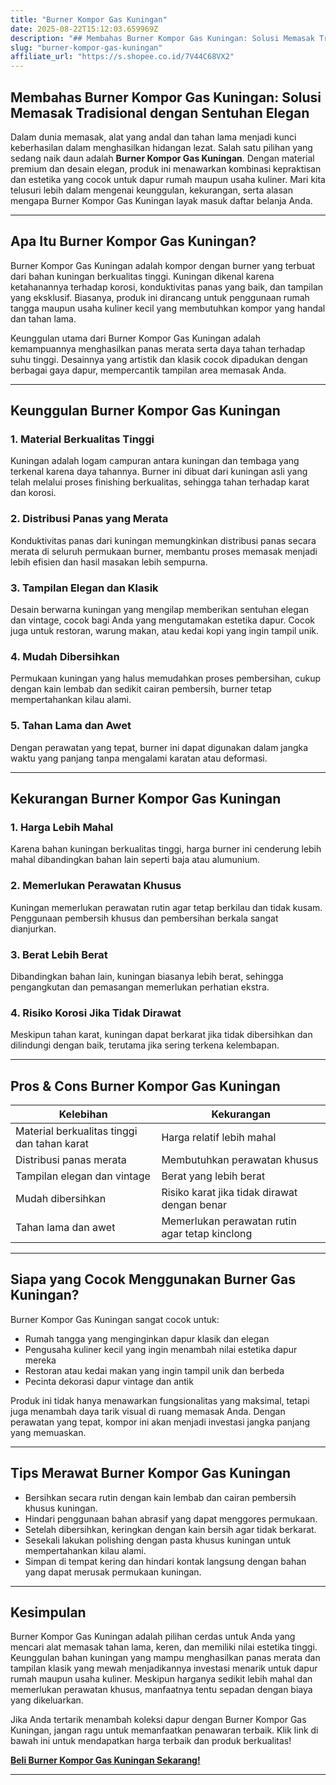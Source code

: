 ```yaml
---
title: "Burner Kompor Gas Kuningan"
date: 2025-08-22T15:12:03.659969Z
description: "## Membahas Burner Kompor Gas Kuningan: Solusi Memasak Tradisional dengan Sentuhan Elegan..."
slug: "burner-kompor-gas-kuningan"
affiliate_url: "https://s.shopee.co.id/7V44C68VX2"
---
```

## Membahas Burner Kompor Gas Kuningan: Solusi Memasak Tradisional dengan Sentuhan Elegan

Dalam dunia memasak, alat yang andal dan tahan lama menjadi kunci keberhasilan dalam menghasilkan hidangan lezat. Salah satu pilihan yang sedang naik daun adalah **Burner Kompor Gas Kuningan**. Dengan material premium dan desain elegan, produk ini menawarkan kombinasi kepraktisan dan estetika yang cocok untuk dapur rumah maupun usaha kuliner. Mari kita telusuri lebih dalam mengenai keunggulan, kekurangan, serta alasan mengapa Burner Kompor Gas Kuningan layak masuk daftar belanja Anda.

---

## Apa Itu Burner Kompor Gas Kuningan?

Burner Kompor Gas Kuningan adalah kompor dengan burner yang terbuat dari bahan kuningan berkualitas tinggi. Kuningan dikenal karena ketahanannya terhadap korosi, konduktivitas panas yang baik, dan tampilan yang eksklusif. Biasanya, produk ini dirancang untuk penggunaan rumah tangga maupun usaha kuliner kecil yang membutuhkan kompor yang handal dan tahan lama.

Keunggulan utama dari Burner Kompor Gas Kuningan adalah kemampuannya menghasilkan panas merata serta daya tahan terhadap suhu tinggi. Desainnya yang artistik dan klasik cocok dipadukan dengan berbagai gaya dapur, mempercantik tampilan area memasak Anda.

---

## Keunggulan Burner Kompor Gas Kuningan

### 1. Material Berkualitas Tinggi

Kuningan adalah logam campuran antara kuningan dan tembaga yang terkenal karena daya tahannya. Burner ini dibuat dari kuningan asli yang telah melalui proses finishing berkualitas, sehingga tahan terhadap karat dan korosi.

### 2. Distribusi Panas yang Merata

Konduktivitas panas dari kuningan memungkinkan distribusi panas secara merata di seluruh permukaan burner, membantu proses memasak menjadi lebih efisien dan hasil masakan lebih sempurna.

### 3. Tampilan Elegan dan Klasik

Desain berwarna kuningan yang mengilap memberikan sentuhan elegan dan vintage, cocok bagi Anda yang mengutamakan estetika dapur. Cocok juga untuk restoran, warung makan, atau kedai kopi yang ingin tampil unik.

### 4. Mudah Dibersihkan

Permukaan kuningan yang halus memudahkan proses pembersihan, cukup dengan kain lembab dan sedikit cairan pembersih, burner tetap mempertahankan kilau alami.

### 5. Tahan Lama dan Awet

Dengan perawatan yang tepat, burner ini dapat digunakan dalam jangka waktu yang panjang tanpa mengalami karatan atau deformasi.

---

## Kekurangan Burner Kompor Gas Kuningan

### 1. Harga Lebih Mahal

Karena bahan kuningan berkualitas tinggi, harga burner ini cenderung lebih mahal dibandingkan bahan lain seperti baja atau alumunium.

### 2. Memerlukan Perawatan Khusus

Kuningan memerlukan perawatan rutin agar tetap berkilau dan tidak kusam. Penggunaan pembersih khusus dan pembersihan berkala sangat dianjurkan.

### 3. Berat Lebih Berat

Dibandingkan bahan lain, kuningan biasanya lebih berat, sehingga pengangkutan dan pemasangan memerlukan perhatian ekstra.

### 4. Risiko Korosi Jika Tidak Dirawat

Meskipun tahan karat, kuningan dapat berkarat jika tidak dibersihkan dan dilindungi dengan baik, terutama jika sering terkena kelembapan.

---

## Pros & Cons Burner Kompor Gas Kuningan

| Kelebihan | Kekurangan |
|------------|--------------|
| Material berkualitas tinggi dan tahan karat | Harga relatif lebih mahal |
| Distribusi panas merata | Membutuhkan perawatan khusus |
| Tampilan elegan dan vintage | Berat yang lebih berat |
| Mudah dibersihkan | Risiko karat jika tidak dirawat dengan benar |
| Tahan lama dan awet | Memerlukan perawatan rutin agar tetap kinclong |

---

## Siapa yang Cocok Menggunakan Burner Gas Kuningan?

Burner Kompor Gas Kuningan sangat cocok untuk:
- Rumah tangga yang menginginkan dapur klasik dan elegan
- Pengusaha kuliner kecil yang ingin menambah nilai estetika dapur mereka
- Restoran atau kedai makan yang ingin tampil unik dan berbeda
- Pecinta dekorasi dapur vintage dan antik

Produk ini tidak hanya menawarkan fungsionalitas yang maksimal, tetapi juga menambah daya tarik visual di ruang memasak Anda. Dengan perawatan yang tepat, kompor ini akan menjadi investasi jangka panjang yang memuaskan.

---

## Tips Merawat Burner Kompor Gas Kuningan

- Bersihkan secara rutin dengan kain lembab dan cairan pembersih khusus kuningan.
- Hindari penggunaan bahan abrasif yang dapat menggores permukaan.
- Setelah dibersihkan, keringkan dengan kain bersih agar tidak berkarat.
- Sesekali lakukan polishing dengan pasta khusus kuningan untuk mempertahankan kilau alami.
- Simpan di tempat kering dan hindari kontak langsung dengan bahan yang dapat merusak permukaan kuningan.

---

## Kesimpulan

Burner Kompor Gas Kuningan adalah pilihan cerdas untuk Anda yang mencari alat memasak tahan lama, keren, dan memiliki nilai estetika tinggi. Keunggulan bahan kuningan yang mampu menghasilkan panas merata dan tampilan klasik yang mewah menjadikannya investasi menarik untuk dapur rumah maupun usaha kuliner. Meskipun harganya sedikit lebih mahal dan memerlukan perawatan khusus, manfaatnya tentu sepadan dengan biaya yang dikeluarkan.

Jika Anda tertarik menambah koleksi dapur dengan Burner Kompor Gas Kuningan, jangan ragu untuk memanfaatkan penawaran terbaik. Klik link di bawah ini untuk mendapatkan harga terbaik dan produk berkualitas!

[**Beli Burner Kompor Gas Kuningan Sekarang!**](https://s.shopee.co.id/7V44C68VX2)

---